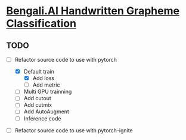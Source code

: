 # [Bengali.AI Handwritten Grapheme Classification](https://www.kaggle.com/c/bengaliai-cv19)


## TODO
- [ ] Refactor source code to use with pytorch
    - [x] Default train
        - [x] Add loss
        - [ ] Add metric
    - [ ] Multi GPU trainning
    - [ ] Add cutout
    - [ ] Add cutmix
    - [ ] Add AutoAugment
    - [ ] Inference code
        
- [ ] Refactor source code to use with pytorch-ignite

